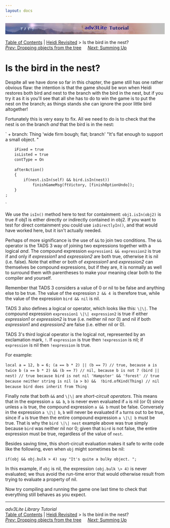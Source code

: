 ```yaml
---
layout: docs
---
```

<div class="topbar">

<img src="topbar.jpg" data-border="0" />

</div>

<div class="nav">

<a href="toc.html" class="nav">Table of Contents</a> \|
<a href="revisit.html" class="nav">Heidi Revisited</a> \> Is the bird in
the nest?  
<span class="navnp"><a href="dropping.html" class="nav"><em>Prev:</em> Dropping objects from
the tree</a>    
<a href="summing.html" class="nav"><em>Next:</em> Summing Up</a>    
</span>

</div>



# Is the bird in the nest?

Despite all we have done so far in this chapter, the game still has one
rather obvious flaw: the intention is that the game should be won when
Heidi restores both bird and nest to the branch with the bird in the
nest, but if you try it as it is you'll see that all she has to do to
win the game is to put the nest on the branch; as things stands she can
ignore the poor little bird altogether!

Fortunately this is very easy to fix. All we need to do is to check that
the nest is on the branch *and* that the bird is in the nest:

`
    + branch: Thing 'wide firm bough; flat; branch'
        "It's flat enough to support a small object. "
        
        iFixed = true
        isListed = true
        contType = On
        
        afterAction()
        {
            if(nest.isIn(self) && bird.isIn(nest))
                finishGameMsg(ftVictory, [finishOptionUndo]);
        }
    ;
`

We use the `isIn()` method here to test for
containment: `obj1.isIn(obj2)` is true if obj1
is either directly or indirectly contained in obj2. If you want to test
for direct containment you could use
`isDirectlyIn()`, and that would have worked
here, but it isn't actually needed.

Perhaps of more significance is the use of `&&`
to join two conditions. The `&&` operator is the
TADS 3 way of joining two expressions together with a logical *and*. The
compound expression `expression1 && expression2`
is true if and only if *expression1* and *expression2* are both true,
otherwise it is nil (i.e. false). Note that either or both of
*expression1* and *expression2* can themselves be compound expressions,
but if they are, it is normally as well to surround them with
parentheses to make your meaning clear both to the compiler and
yourself.

Remember that TADS 3 considers a value of 0 or nil to be false and
anything else to be true. The value of the expression
`2 && 4 `is therefore true, while the value of
the expression `bird && nil` is nil.

TADS 3 also defines a logical or operator, which looks like this:
`\|\|`. The compound expression
`expression1 \|\| expression2` is true if either
*expression1* or *expression2* is true (i.e. neither nil nor 0) and nil
if both *expression1* and *expression2* are false (i.e. either nil or
0).

TADS 3's third logical operator is the logical not, represented by an
exclamation mark, `!`. If
`expression` is true then
`!expression` is nil; if
`expression` is nil then
`!expression` is true.

For example:

`
    local a = 12, b = 6;
    (a == b * 2) || (b == 7) // true, because a is twice b
    (a == b * 2) && (b == 7) // nil, because b is not 7
    (bird || nest) // true because bird is not nil
    'Hampster' && 'forest' // true because neither string is nil
    (a > b) &&  !bird.ofKind(Thing) // nil because bird does inherit from Thing
`

Finally note that both `&&` and
`\|\|` are *short-circuit operators*. This means
that in the expression `a && b`,
`b` is never even evaluated if
`a` is nil (or 0) since unless
`a` is true, the compound expression
`a && b` must be false. Conversely in the
expression `a \|\| b`,
`b` will never be evaluated if
`a` turns out to be true, since if
`a` is true then the entire compound expression
`a \|\| b` must be true. That is why the
`bird \|\| nest` example above was true simply
because `bird` was neither nil nor 0; given that
`bird` is not false, the entire expression must
be true, regardless of the value of `nest`.

Besides saving time, this short-circuit evaluation makes it safe to
write code like the following, even when `obj`
might sometimes be nil:

`
    if(obj && obj.bulk > 4)
       say "It's quite a bulky object. ";
`

In this example, if `obj` is nil, the expression
`(obj.bulk \> 4)` is never evaluated; we thus
avoid the run-time error that would otherwise result from trying to
evaluate a property of nil.

Now try compiling and running the game one last time to check that
everything still behaves as you expect.



------------------------------------------------------------------------

<div class="navb">

*adv3Lite Library Tutorial*  
<a href="toc.html" class="nav">Table of Contents</a> \|
<a href="revisit.html" class="nav">Heidi Revisited</a> \> Is the bird in
the nest?  
<span class="navnp"><a href="dropping.html" class="nav"><em>Prev:</em> Dropping objects from
the tree</a>    
<a href="summing.html" class="nav"><em>Next:</em> Summing Up</a>    
</span>

</div>
